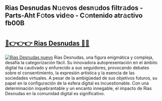## Rias Desnudas N𝚞𝚎vos desn𝚞dos filtr𝚊dos - Parts-Aht F𝚘tos vid𝚎o - C𝚘ntenido atr𝚊ctivo fb00B

# <h2><a href="http://mb4moi.tromn.icu/?c=Rias+Desnudas">🔗👉👉👉 Rias Desnudas 🔗🔗</a></h2>

[![Rias Desnudas nuevo](https://i.imgur.com/pEAQMta.gif)](http://mb4moi.tromn.icu/?c=Rias+Desnudas)
Rias Desnudas, una figura enigmática y compleja, desafía la categorización fácil. Su innovadora autopresentación en el ámbito digital ha cautivado y enfurecido a sus seguidores, provocando debates sobre el consentimiento, la expresión artística y la esencia de las sociedades virtuales. A pesar de la ambigüedad de sus objetivos futuros, su papel en la configuración de la esfera digital es incuestionable. Con una determinación inquebrantable y un encanto innegable, el impacto de Rias Desnudas en la comunidad digital es significativo.
